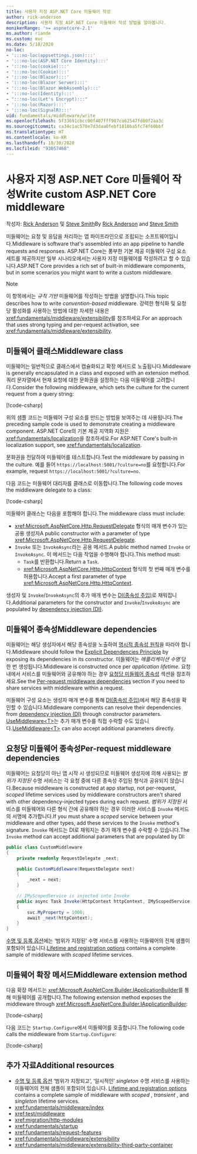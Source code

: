 ```yaml
---
title: 사용자 지정 ASP.NET Core 미들웨어 작성
author: rick-anderson
description: 사용자 지정 ASP.NET Core 미들웨어 작성 방법을 알아봅니다.
monikerRange: '>= aspnetcore-2.1'
ms.author: riande
ms.custom: mvc
ms.date: 5/18/2020
no-loc:
- ':::no-loc(appsettings.json):::'
- ':::no-loc(ASP.NET Core Identity):::'
- ':::no-loc(cookie):::'
- ':::no-loc(Cookie):::'
- ':::no-loc(Blazor):::'
- ':::no-loc(Blazor Server):::'
- ':::no-loc(Blazor WebAssembly):::'
- ':::no-loc(Identity):::'
- ":::no-loc(Let's Encrypt):::"
- ':::no-loc(Razor):::'
- ':::no-loc(SignalR):::'
uid: fundamentals/middleware/write
ms.openlocfilehash: 5f33691cbcc00f407fff907ca62547fd80f2aa3c
ms.sourcegitcommit: ca34c1ac578e7d3daa0febf1810ba5fc74f60bbf
ms.translationtype: HT
ms.contentlocale: ko-KR
ms.lasthandoff: 10/30/2020
ms.locfileid: "93057468"
---
```

# <a name="write-custom-aspnet-core-middleware"></a><span data-ttu-id="8a6cb-103">사용자 지정 ASP.NET Core 미들웨어 작성</span><span class="sxs-lookup"><span data-stu-id="8a6cb-103">Write custom ASP.NET Core middleware</span></span>

<span data-ttu-id="8a6cb-104">작성자: [Rick Anderson](https://twitter.com/RickAndMSFT) 및 [Steve Smith](https://ardalis.com/)</span><span class="sxs-lookup"><span data-stu-id="8a6cb-104">By [Rick Anderson](https://twitter.com/RickAndMSFT) and [Steve Smith](https://ardalis.com/)</span></span>

<span data-ttu-id="8a6cb-105">미들웨어는 요청 및 응답을 처리하는 앱 파이프라인으로 조립되는 소프트웨어입니다.</span><span class="sxs-lookup"><span data-stu-id="8a6cb-105">Middleware is software that's assembled into an app pipeline to handle requests and responses.</span></span> <span data-ttu-id="8a6cb-106">ASP.NET Core는 풍부한 기본 제공 미들웨어 구성 요소 세트를 제공하지만 일부 시나리오에서는 사용자 지정 미들웨어를 작성하려고 할 수 있습니다.</span><span class="sxs-lookup"><span data-stu-id="8a6cb-106">ASP.NET Core provides a rich set of built-in middleware components, but in some scenarios you might want to write a custom middleware.</span></span>

> [!NOTE]
> <span data-ttu-id="8a6cb-107">이 항목에서는 *규칙 기반* 미들웨어를 작성하는 방법을 설명합니다.</span><span class="sxs-lookup"><span data-stu-id="8a6cb-107">This topic describes how to write *convention-based* middleware.</span></span> <span data-ttu-id="8a6cb-108">강력한 형식화 및 요청당 활성화를 사용하는 방법에 대한 자세한 내용은 <xref:fundamentals/middleware/extensibility>를 참조하세요.</span><span class="sxs-lookup"><span data-stu-id="8a6cb-108">For an approach that uses strong typing and per-request activation, see <xref:fundamentals/middleware/extensibility>.</span></span>

## <a name="middleware-class"></a><span data-ttu-id="8a6cb-109">미들웨어 클래스</span><span class="sxs-lookup"><span data-stu-id="8a6cb-109">Middleware class</span></span>

<span data-ttu-id="8a6cb-110">미들웨어는 일반적으로 클래스에서 캡슐화되고 확장 메서드로 노출됩니다.</span><span class="sxs-lookup"><span data-stu-id="8a6cb-110">Middleware is generally encapsulated in a class and exposed with an extension method.</span></span> <span data-ttu-id="8a6cb-111">쿼리 문자열에서 현재 요청에 대한 문화권을 설정하는 다음 미들웨어를 고려합니다.</span><span class="sxs-lookup"><span data-stu-id="8a6cb-111">Consider the following middleware, which sets the culture for the current request from a query string:</span></span>

[!code-csharp[](write/snapshot/StartupCulture.cs)]

<span data-ttu-id="8a6cb-112">위의 샘플 코드는 미들웨어 구성 요소를 만드는 방법을 보여주는 데 사용됩니다.</span><span class="sxs-lookup"><span data-stu-id="8a6cb-112">The preceding sample code is used to demonstrate creating a middleware component.</span></span> <span data-ttu-id="8a6cb-113">ASP.NET Core의 기본 제공 지역화 지원은 <xref:fundamentals/localization>을 참조하세요.</span><span class="sxs-lookup"><span data-stu-id="8a6cb-113">For ASP.NET Core's built-in localization support, see <xref:fundamentals/localization>.</span></span>

<span data-ttu-id="8a6cb-114">문화권을 전달하여 미들웨어를 테스트합니다.</span><span class="sxs-lookup"><span data-stu-id="8a6cb-114">Test the middleware by passing in the culture.</span></span> <span data-ttu-id="8a6cb-115">예를 들어 `https://localhost:5001/?culture=no`를 요청합니다.</span><span class="sxs-lookup"><span data-stu-id="8a6cb-115">For example, request `https://localhost:5001/?culture=no`.</span></span>

<span data-ttu-id="8a6cb-116">다음 코드는 미들웨어 대리자를 클래스로 이동합니다.</span><span class="sxs-lookup"><span data-stu-id="8a6cb-116">The following code moves the middleware delegate to a class:</span></span>

[!code-csharp[](write/snapshot/RequestCultureMiddleware.cs)]

<span data-ttu-id="8a6cb-117">미들웨어 클래스는 다음을 포함해야 합니다.</span><span class="sxs-lookup"><span data-stu-id="8a6cb-117">The middleware class must include:</span></span>

* <span data-ttu-id="8a6cb-118"><xref:Microsoft.AspNetCore.Http.RequestDelegate> 형식의 매개 변수가 있는 공용 생성자</span><span class="sxs-lookup"><span data-stu-id="8a6cb-118">A public constructor with a parameter of type <xref:Microsoft.AspNetCore.Http.RequestDelegate>.</span></span>
* <span data-ttu-id="8a6cb-119">`Invoke` 또는 `InvokeAsync`라는 공용 메서드.</span><span class="sxs-lookup"><span data-stu-id="8a6cb-119">A public method named `Invoke` or `InvokeAsync`.</span></span> <span data-ttu-id="8a6cb-120">이 메서드는 다음 작업을 수행해야 합니다.</span><span class="sxs-lookup"><span data-stu-id="8a6cb-120">This method must:</span></span>
  * <span data-ttu-id="8a6cb-121">`Task`를 반환합니다.</span><span class="sxs-lookup"><span data-stu-id="8a6cb-121">Return a `Task`.</span></span>
  * <span data-ttu-id="8a6cb-122"><xref:Microsoft.AspNetCore.Http.HttpContext> 형식의 첫 번째 매개 변수를 허용합니다.</span><span class="sxs-lookup"><span data-stu-id="8a6cb-122">Accept a first parameter of type <xref:Microsoft.AspNetCore.Http.HttpContext>.</span></span>
  
<span data-ttu-id="8a6cb-123">생성자 및 `Invoke`/`InvokeAsync`의 추가 매개 변수는 [DI(종속성 주입)](xref:fundamentals/dependency-injection)로 채워집니다.</span><span class="sxs-lookup"><span data-stu-id="8a6cb-123">Additional parameters for the constructor and `Invoke`/`InvokeAsync` are populated by [dependency injection (DI)](xref:fundamentals/dependency-injection).</span></span>

## <a name="middleware-dependencies"></a><span data-ttu-id="8a6cb-124">미들웨어 종속성</span><span class="sxs-lookup"><span data-stu-id="8a6cb-124">Middleware dependencies</span></span>

<span data-ttu-id="8a6cb-125">미들웨어는 해당 생성자에서 해당 종속성을 노출하여 [명시적 종속성 원칙](/dotnet/standard/modern-web-apps-azure-architecture/architectural-principles#explicit-dependencies)을 따라야 합니다.</span><span class="sxs-lookup"><span data-stu-id="8a6cb-125">Middleware should follow the [Explicit Dependencies Principle](/dotnet/standard/modern-web-apps-azure-architecture/architectural-principles#explicit-dependencies) by exposing its dependencies in its constructor.</span></span> <span data-ttu-id="8a6cb-126">미들웨어는 *애플리케이션 수명* 당 한 번 생성됩니다.</span><span class="sxs-lookup"><span data-stu-id="8a6cb-126">Middleware is constructed once per *application lifetime*.</span></span> <span data-ttu-id="8a6cb-127">요청 내에서 서비스를 미들웨어와 공유해야 하는 경우 [요청당 미들웨어 종속성](#per-request-middleware-dependencies) 섹션을 참조하세요.</span><span class="sxs-lookup"><span data-stu-id="8a6cb-127">See the [Per-request middleware dependencies](#per-request-middleware-dependencies) section if you need to share services with middleware within a request.</span></span>

<span data-ttu-id="8a6cb-128">미들웨어 구성 요소는 생성자 매개 변수를 통해 [DI(종속성 주입)](xref:fundamentals/dependency-injection)에서 해당 종속성을 확인할 수 있습니다.</span><span class="sxs-lookup"><span data-stu-id="8a6cb-128">Middleware components can resolve their dependencies from [dependency injection (DI)](xref:fundamentals/dependency-injection) through constructor parameters.</span></span> <span data-ttu-id="8a6cb-129">[UseMiddleware&lt;T&gt;](/dotnet/api/microsoft.aspnetcore.builder.usemiddlewareextensions.usemiddleware#Microsoft_AspNetCore_Builder_UseMiddlewareExtensions_UseMiddleware_Microsoft_AspNetCore_Builder_IApplicationBuilder_System_Type_System_Object___)는 추가 매개 변수를 직접 수락할 수도 있습니다.</span><span class="sxs-lookup"><span data-stu-id="8a6cb-129">[UseMiddleware&lt;T&gt;](/dotnet/api/microsoft.aspnetcore.builder.usemiddlewareextensions.usemiddleware#Microsoft_AspNetCore_Builder_UseMiddlewareExtensions_UseMiddleware_Microsoft_AspNetCore_Builder_IApplicationBuilder_System_Type_System_Object___) can also accept additional parameters directly.</span></span>

## <a name="per-request-middleware-dependencies"></a><span data-ttu-id="8a6cb-130">요청당 미들웨어 종속성</span><span class="sxs-lookup"><span data-stu-id="8a6cb-130">Per-request middleware dependencies</span></span>

<span data-ttu-id="8a6cb-131">미들웨어는 요청당이 아닌 앱 시작 시 생성되므로 미들웨어 생성자에 의해 사용되는 *범위가 지정된* 수명 서비스는 각 요청 중에 다른 종속성 주입된 형식과 공유되지 않습니다.</span><span class="sxs-lookup"><span data-stu-id="8a6cb-131">Because middleware is constructed at app startup, not per-request, *scoped* lifetime services used by middleware constructors aren't shared with other dependency-injected types during each request.</span></span> <span data-ttu-id="8a6cb-132">*범위가 지정된* 서비스를 미들웨어와 다른 형식 간에 공유해야 하는 경우 이러한 서비스를 `Invoke` 메서드의 서명에 추가합니다.</span><span class="sxs-lookup"><span data-stu-id="8a6cb-132">If you must share a *scoped* service between your middleware and other types, add these services to the `Invoke` method's signature.</span></span> <span data-ttu-id="8a6cb-133">`Invoke` 메서드는 DI로 채워지는 추가 매개 변수를 수락할 수 있습니다.</span><span class="sxs-lookup"><span data-stu-id="8a6cb-133">The `Invoke` method can accept additional parameters that are populated by DI:</span></span>

```csharp
public class CustomMiddleware
{
    private readonly RequestDelegate _next;

    public CustomMiddleware(RequestDelegate next)
    {
        _next = next;
    }

    // IMyScopedService is injected into Invoke
    public async Task Invoke(HttpContext httpContext, IMyScopedService svc)
    {
        svc.MyProperty = 1000;
        await _next(httpContext);
    }
}
```

<span data-ttu-id="8a6cb-134">[수명 및 등록 옵션](xref:fundamentals/dependency-injection#lifetime-and-registration-options)에는 ‘범위가 지정된’ 수명 서비스를 사용하는 미들웨어의 전체 샘플이 포함되어 있습니다.</span><span class="sxs-lookup"><span data-stu-id="8a6cb-134">[Lifetime and registration options](xref:fundamentals/dependency-injection#lifetime-and-registration-options) contains a complete sample of middleware with *scoped* lifetime services.</span></span>

## <a name="middleware-extension-method"></a><span data-ttu-id="8a6cb-135">미들웨어 확장 메서드</span><span class="sxs-lookup"><span data-stu-id="8a6cb-135">Middleware extension method</span></span>

<span data-ttu-id="8a6cb-136">다음 확장 메서드는 <xref:Microsoft.AspNetCore.Builder.IApplicationBuilder>를 통해 미들웨어를 공개합니다.</span><span class="sxs-lookup"><span data-stu-id="8a6cb-136">The following extension method exposes the middleware through <xref:Microsoft.AspNetCore.Builder.IApplicationBuilder>:</span></span>

[!code-csharp[](write/snapshot/RequestCultureMiddlewareExtensions.cs)]

<span data-ttu-id="8a6cb-137">다음 코드는 `Startup.Configure`에서 미들웨어를 호출합니다.</span><span class="sxs-lookup"><span data-stu-id="8a6cb-137">The following code calls the middleware from `Startup.Configure`:</span></span>

[!code-csharp[](write/snapshot/Startup.cs?highlight=5)]

## <a name="additional-resources"></a><span data-ttu-id="8a6cb-138">추가 자료</span><span class="sxs-lookup"><span data-stu-id="8a6cb-138">Additional resources</span></span>

* <span data-ttu-id="8a6cb-139">[수명 및 등록 옵션](xref:fundamentals/dependency-injection#lifetime-and-registration-options) ‘범위가 지정되고’, ‘일시적인’ *singleton* 수명 서비스를 사용하는 미들웨어의 전체 샘플이 포함되어 있습니다. </span><span class="sxs-lookup"><span data-stu-id="8a6cb-139">[Lifetime and registration options](xref:fundamentals/dependency-injection#lifetime-and-registration-options) contains a complete sample of middleware with *scoped* , *transient* , and *singleton* lifetime services.</span></span>
* <xref:fundamentals/middleware/index>
* <xref:test/middleware>
* <xref:migration/http-modules>
* <xref:fundamentals/startup>
* <xref:fundamentals/request-features>
* <xref:fundamentals/middleware/extensibility>
* <xref:fundamentals/middleware/extensibility-third-party-container>
